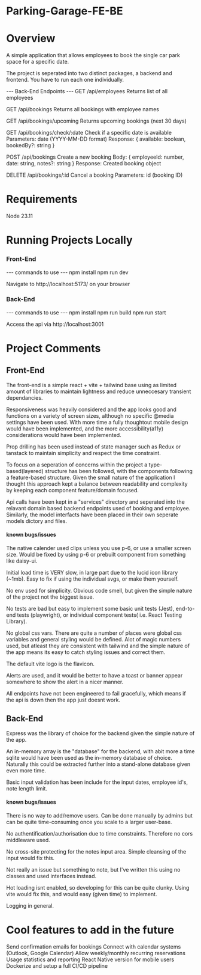 # Parking-Garage-FE-BE

# Overview

A simple application that allows employees to book the single car park space for a specific date.

The project is seperated into two distinct packages, a backend and frontend. You have to run each one individually.

--- Back-End Endpoints ---
GET /api/employees
Returns list of all employees

GET /api/bookings
Returns all bookings with employee names

GET /api/bookings/upcoming
Returns upcoming bookings (next 30 days)

GET /api/bookings/check/:date
Check if a specific date is available
Parameters: date (YYYY-MM-DD format)
Response: { available: boolean, bookedBy?: string }

POST /api/bookings
Create a new booking
Body: { employeeId: number, date: string, notes?: string }
Response: Created booking object

DELETE /api/bookings/:id
Cancel a booking
Parameters: id (booking ID)

# Requirements

Node 23.11

# Running Projects Locally

### Front-End

--- commands to use ---
npm install
npm run dev

Navigate to http://localhost:5173/ on your browser

### Back-End

--- commands to use ---
npm install
npm run build
npm run start

Access the api via http://localhost:3001

# Project Comments

## Front-End

The front-end is a simple react + vite + tailwind base using as limited amount of libraries to maintain lightness and reduce unneccesary transient dependancies.

Responsiveness was heavily considered and the app looks good and functions on a variety of screen sizes, although no specific @media settings have been used. With more time a fully thoughtout mobile design would have been implemented, and the more accessibility(a11y) considerations would have been implemented.

Prop drilling has been used instead of state manager such as Redux or tanstack to maintain simplicity and respect the time constraint.

To focus on a seperation of concerns within the project a type-based(layered) structure has been followed, with the components following a feature-based structure. Given the small nature of the application I thought this approach kept a balance between readability and complexity by keeping each component feature/domain focused.

Api calls have been kept in a "services" directory and seperated into the relavant domain based backend endpoints used of booking and employee. Similarly, the model interfacts have been placed in their own seperate models dictory and files.

#### known bugs/issues

The native calender used clips unless you use p-6, or use a smaller screen size. Would be fixed by using p-6 or prebuilt component from something like daisy-ui.

Initial load time is VERY slow, in large part due to the lucid icon library (~1mb). Easy to fix if using the individual svgs, or make them yourself.

No env used for simplicity. Obvious code smell, but given the simple nature of the project not the biggest issue.

No tests are bad but easy to implement some basic unit tests (Jest), end-to-end tests (playwright), or individual component tests( i.e. React Testing Library).

No global css vars. There are quite a number of places were global css variables and general styling would be defined. Alot of magic numbers used, but atleast they are consistent with tailwind and the simple nature of the app means its easy to catch styling issues and correct them.

The default vite logo is the flavicon.

Alerts are used, and it would be better to have a toast or banner appear somewhere to show the alert in a nicer manner.

All endpoints have not been engineered to fail gracefully, which means if the api is down then the app just doesnt work.

## Back-End

Express was the library of choice for the backend given the simple nature of the app.

An in-memory array is the "database" for the backend, with abit more a time sqlite would have been used as the in-memory database of choice. Naturally this could be extracted further into a stand-alone database given even more time.

Basic input validation has been include for the input dates, employee id's, note length limit.

#### known bugs/issues

There is no way to add/remove users. Can be done manually by admins but can be quite time-consuming once you scale to a larger user-base.

No authentification/authorisation due to time constraints. Therefore no cors middleware used.

No cross-site protecting for the notes input area. Simple cleansing of the input would fix this.

Not really an issue but something to note, but I've written this using no classes and used interfaces instead.

Hot loading isnt enabled, so developing for this can be quite clunky. Using vite would fix this, and would easy (given time) to implement.

Logging in general.

# Cool features to add in the future

Send confirmation emails for bookings
Connect with calendar systems (Outlook, Google Calendar)
Allow weekly/monthly recurring reservations
Usage statistics and reporting
React Native version for mobile users
Dockerize and setup a full CI/CD pipeline

